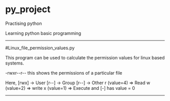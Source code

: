 # py_project
Practising python

Learning python basic programming
<hr>
#Linux_file_permission_values.py
<p>This program can be used to calculate the permission values for linux based systems.</p>
<p>-rwxr--r-- this shows the permissions of a particular file</p>
Here,
    [rwx] -> User
    [r--] -> Group
    [r--] -> Other
r (value=4) => Read
w (value=2) => write
x (value=1) => Execute
and [-] has value = 0
<hr>
